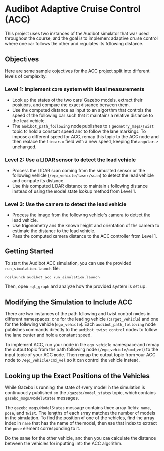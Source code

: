 # Audibot Adaptive Cruise Control (ACC)

This project uses two instances of the Audibot simulator that was used throughout the course, and the goal is to implement adaptive cruise control where one car follows the other and regulates its following distance.

## Objectives

Here are some sample objectives for the ACC project split into different levels of complexity.

### Level 1: Implement core system with ideal measurements

- Look up the states of the two cars' Gazebo models, extract their positions, and compute the exact distance between them.
- Use the computed distance as input to an algorithm that controls the speed of the following car such that it maintains a relative distance to the lead vehicle.
- The `audibot_path_following` node publishes to a `geometry_msgs/Twist` topic to hold a constant speed and to follow the lane markings. To impose a different speed for ACC, remap this topic to the ACC node and then replace the `linear.x` field with a new speed, keeping the `angular.z` unchanged.

### Level 2: Use a LIDAR sensor to detect the lead vehicle

- Process the LIDAR scan coming from the simulated sensor on the following vehicle (`/ego_vehicle/laser/scan`) to detect the lead vehicle and compute its distance.
- Use this computed LIDAR distance to maintain a following distance instead of using the model state lookup method from Level 1.

### Level 3: Use the camera to detect the lead vehicle

- Process the image from the following vehicle's camera to detect the lead vehicle.
- Use trigonometry and the known height and orientation of the camera to estimate the distance to the lead vehicle.
- Pass the computed camera distance to the ACC controller from Level 1.

## Getting Started
To start the Audibot ACC simulation, you can use the provided `run_simulation.launch` file:

```
roslaunch audibot_acc run_simulation.launch
```

Then, open `rqt_graph` and analyze how the provided system is set up.

## Modifying the Simulation to Include ACC

There are two instances of the path following and twist control nodes in different namespaces: one for the leading vehicle (`target_vehicle`) and one for the following vehicle (`ego_vehicle`). Each `audibot_path_following` node publishes commands directly to the `audibot_twist_control` nodes to follow the lane center and hold a constant speed.

To implement ACC, run your node in the `ego_vehicle` namespace and remap the output topic from the path following node (`/ego_vehicle/cmd_vel`) to the input topic of your ACC node. Then remap the output topic from your ACC node to `/ego_vehicle/cmd_vel` so it can control the vehicle instead.

## Looking up the Exact Positions of the Vehicles

While Gazebo is running, the state of every model in the simulation is continuously published on the `/gazebo/model_states` topic, which contains `gazebo_msgs/ModelStates` messages.

The `gazebo_msgs/ModelStates` message contains three array fields: `name`, `pose`, and `twist`. The lengths of each array matches the number of models in the simulation. To find the position of one of the vehicles, find the array index in `name` that has the name of the model, then use that index to extract the `pose` element corresponding to it.

Do the same for the other vehicle, and then you can calculate the distance between the vehicles for inputting into the ACC algorithm.
